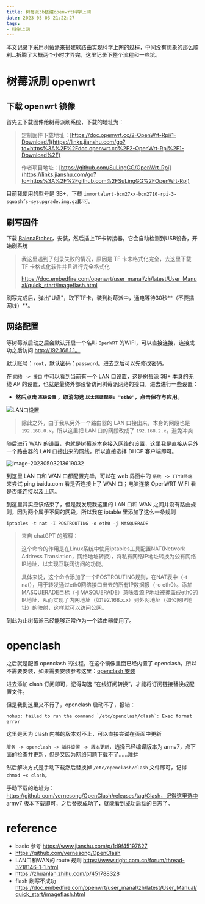 ```yaml
---
title: 树莓派3b搭建openwrt科学上网
date: 2023-05-03 21:22:27
tags:
- 科学上网
---
```


本文记录下采用树莓派来搭建软路由实现科学上网的过程，中间没有想象的那么顺利…折腾了大概两个小时才弄完，这里记录下整个流程和一些坑。

<!-- more -->

# 树莓派刷 openwrt

## 下载 openwrt 镜像

首先去下载固件给树莓派刷系统，下载的地址为：

> 定制固件下载地址：[https://doc.openwrt.cc/2-OpenWrt-Rpi/1-Download/](https://links.jianshu.com/go?to=https%3A%2F%2Fdoc.openwrt.cc%2F2-OpenWrt-Rpi%2F1-Download%2F)
>
> 作者项目地址：[https://github.com/SuLingGG/OpenWrt-Rpi](https://links.jianshu.com/go?to=https%3A%2F%2Fgithub.com%2FSuLingGG%2FOpenWrt-Rpi)

目前我使用的型号是 3B+，下载 `immortalwrt-bcm27xx-bcm2710-rpi-3-squashfs-sysupgrade.img.gz`即可。

## 刷写固件

下载 [BalenaEtcher](https://links.jianshu.com/go?to=https%3A%2F%2Fwww.balena.io%2Fetcher%2F)，安装，然后插上TF卡转接器，它会自动检测到USB设备，开始刷系统

> 我这里遇到了刻录失败的情况，原因是 TF 卡未格式化完全，去这里下载 TF 卡格式化软件并且进行完全格式化
>
> https://doc.embedfire.com/openwrt/user_manal/zh/latest/User_Manual/quick_start/imageflash.html

刷写完成后，弹出"U盘"，取下TF卡，装到树莓派中，通电等待30秒**（不要插网线）**。

## 网络配置

等树莓派启动之后会默认开启一个名叫 `OpenWRT` 的WIFI，可以直接连接，连接成功之后访问 http://192.168.1.1。

默认账号：`root`，默认密码：`password`。进去之后可以先修改密码。

在 `网络 -> 接口` 中可以看到当前有一个 LAN 口设置，这是树莓派 3B+ 本身的无线 AP 的设置，也就是最终外部设备访问树莓派网络的接口，进去进行一些设置：

* **然后点击 `高级设置` ，取消勾选 `以太网适配器: "eth0"`，点击保存与应用。**

![LAN口设置](LAN_setting.png)

> 除此之外，由于我从另外一个路由器的 LAN 口接出来，本身的网段也是 `192.168.0.x`，所以这里把 LAN 口的网段改成了 `192.168.2.x`，避免冲突

随后进行 WAN 的设置，也就是树莓派本身接入网络的设置，这里我是直接从另外一个路由器的 LAN 口接出来的网线，所以直接选择 DHCP 客户端即可。

![image-20230503213619032](WAN_setting.png)

到这里 LAN 口和 WAN 口都配置完毕，可以在 web 界面中的 `系统 -> TTYD终端` 来尝试 ping baidu.com 看是否连接上了 WAN 口；电脑连接 OpenWRT WIFI 看是否能连接以及上网。

到这里其实应该结束了，但是我发现我这里的 LAN 口和 WAN 之间并没有路由规则，因为两个属于不同的网段，所以我在 iptable 里添加了这么一条规则

`iptables -t nat -I POSTROUTING -o eth0 -j MASQUERADE`

> 来自 chatGPT 的解释：
>
> 这个命令的作用是在Linux系统中使用iptables工具配置NAT(Network Address Translation，网络地址转换)，将私有网络IP地址转换为公有网络IP地址，以实现互联网访问的功能。
>
> 具体来说，这个命令添加了一个POSTROUTING规则，在NAT表中（-t nat），用于转发通过eth0网络接口出去的所有IP数据报（-o eth0）。添加MASQUERADE目标（-j MASQUERADE）意味着源IP地址被掩盖成eth0的IP地址，从而实现了内网地址（如192.168.x.x）到外网地址（如公网IP地址）的映射，这样就可以访问公网。

到此为止树莓派已经能够正常作为一个路由器使用了。

# openclash

之后就是配置 openclash 的过程，在这个镜像里面已经内置了 openclash，所以不需要安装，如果需要安装参考这里：[openclash 安装](https://github.com/vernesong/OpenClash/wiki/%E5%AE%89%E8%A3%85)

进去添加 clash 订阅即可，记得勾选 “在线订阅转换”，才能将订阅链接替换成配置文件。

但是我到这里又不行了，openclash 启动不了，报错：

```shell
nohup: failed to run the command `/etc/openclash/clash`: Exec format error
```

这里是因为 clash 内核的版本对不上，可以直接尝试在页面中更新

`服务 -> openclash -> 插件设置 -> 版本更新`，选择已经编译版本为 armv7，点下面的检查并更新，但是又因为网络问题下载不了……难蚌

然后解决方式是手动下载然后替换掉 `/etc/openclash/clash` 文件即可，记得 `chmod +x clash`。

手动下载的地址为：https://github.com/vernesong/OpenClash/releases/tag/Clash，记得这里选中 armv7 版本下载即可，之后替换成功了，就能看到成功启动的日志了。

# reference

* basic 参考 https://www.jianshu.com/p/1d9f45197627
* https://github.com/vernesong/OpenClash
* LAN口和WAN的 route 规则 https://www.right.com.cn/forum/thread-3218146-1-1.html
* https://zhuanlan.zhihu.com/p/451788328
* flash 刷写不成功 https://doc.embedfire.com/openwrt/user_manal/zh/latest/User_Manual/quick_start/imageflash.html

